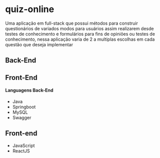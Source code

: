 # quiz-online
Uma aplicação em full-stack que possui métodos para construir questionários de variados modos para usuários assim realizarem desde testes de conhecimento e formulários para fins de opiniões ou testes de conhecimento, nessa aplicação varia de 2 a multiplas escolhas em cada questão que deseja implementar

## Back-End

## Front-End

#### Languagens Back-End
- Java
- Springboot
- MySQL
- Swagger

## Front-end
- JavaScript
- ReactJS

